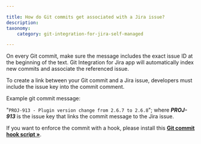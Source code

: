 ```yaml
---

title: How do Git commits get associated with a Jira issue?
description:
taxonomy:
    category: git-integration-for-jira-self-managed

---
```

On every Git commit, make sure the message includes the exact issue ID at the beginning of the text. Git Integration for Jira app will automatically index new commits and associate the referenced issue.

To create a link between your Git commit and a Jira issue, developers must include the issue key into the commit comment.

Example git commit message:

"`PROJ-913 - Plugin version change from 2.6.7 to 2.6.8`"; where _**PROJ-913**_ is the issue key that links the commit message to the Jira issue.

If you want to enforce the commit with a hook, please install this [**Git commit hook script »**](/wiki/spaces/GIJDC/pages/92209994/Commit-msg+Hook).

